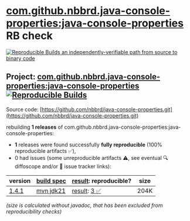 [com.github.nbbrd.java-console-properties:java-console-properties](https://central.sonatype.com/artifact/com.github.nbbrd.java-console-properties/java-console-properties/versions) RB check
=======

[![Reproducible Builds](https://reproducible-builds.org/images/logos/rb.svg) an independently-verifiable path from source to binary code](https://reproducible-builds.org/)

## Project: [com.github.nbbrd.java-console-properties:java-console-properties](https://central.sonatype.com/artifact/com.github.nbbrd.java-console-properties/java-console-properties/versions) [![Reproducible Builds](https://img.shields.io/endpoint?url=https://raw.githubusercontent.com/jvm-repo-rebuild/reproducible-central/master/content/com/github/nbbrd/java-console-properties/badge.json)](https://github.com/jvm-repo-rebuild/reproducible-central/blob/master/content/com/github/nbbrd/java-console-properties/README.md)

Source code: [https://github.com/nbbrd/java-console-properties.git](https://github.com/nbbrd/java-console-properties.git)

rebuilding **1 releases** of com.github.nbbrd.java-console-properties:java-console-properties:
- **1** releases were found successfully **fully reproducible** (100% reproducible artifacts :white_check_mark:),
- 0 had issues (some unreproducible artifacts :warning:, see eventual :mag: diffoscope and/or :memo: issue tracker links):

| version | [build spec](/BUILDSPEC.md) | [result](https://reproducible-builds.org/docs/jvm/): reproducible? | size |
| -- | --------- | ------ | -- |
| [1.4.1](https://central.sonatype.com/artifact/com.github.nbbrd.java-console-properties/java-console-properties/1.4.1/pom) | [mvn jdk21](java-console-properties-1.4.1.buildspec) | [result](java-console-properties-1.4.1.buildinfo): [3 :white_check_mark: ](java-console-properties-1.4.1.buildcompare) | 204K |

<i>(size is calculated without javadoc, that has been excluded from reproducibility checks)</i>

